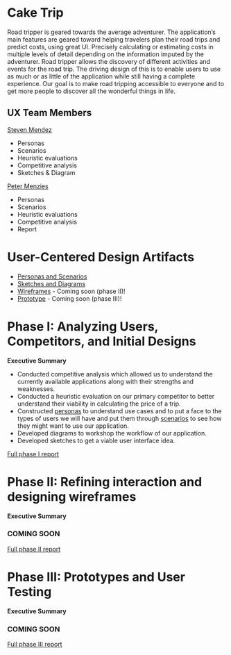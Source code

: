 # Cake Trip

Road tripper is geared towards the average adventurer. The application’s main features are geared toward helping travelers plan their road trips and predict costs, using great UI. Precisely calculating or estimating costs in multiple levels of detail depending on the information imputed by the adventurer. Road tripper allows the discovery of different activities and events for the road trip. The driving design of this is to enable users to use as much or as little of the application while still having a complete experience. Our goal is to make road tripping accessible to everyone and to get more people to discover all the wonderful things in life.

## UX Team Members

[Steven Mendez](https://usabilityengineering.github.io/ux-portfolio-MinecraftSt3v3/)
- Personas
- Scenarios
- Heuristic evaluations
- Competitive analysis
- Sketches & Diagram

[Peter Menzies](https://github.com/UsabilityEngineering/ux-portfolio-PJMenzies)
- Personas
- Scenarios
- Heuristic evaluations
- Competitive analysis
- Report


# User-Centered Design Artifacts
* [Personas and Scenarios](personas/)
* [Sketches and Diagrams](sketches/)
* [Wireframes](#) - Coming soon (phase II)!
* [Prototype](#) - Coming soon (phase III)!

# Phase I: Analyzing Users, Competitors, and Initial Designs

**Executive Summary**

* Conducted competitive analysis which allowed us to understand the currently available applications along with their strengths and weaknesses.
* Conducted a heuristic evaluation on our primary competitor to better understand their viability in calculating the price of a trip.
* Constructed [personas](personas/README.md#personas) to understand use cases and to put a face to the types of users we will have and put them through [scenarios](personas/README.md#scenarios) to see how they might want to use our application.
* Developed diagrams to workshop the workflow of our application.
* Developed sketches to get a viable user interface idea.

[Full phase I report](phaseI/)

# Phase II: Refining interaction and designing wireframes

**Executive Summary**

### COMING SOON

[Full phase II report](phaseII/)

# Phase III: Prototypes and User Testing

**Executive Summary**

### COMING SOON

[Full phase III report](phaseIII/)

